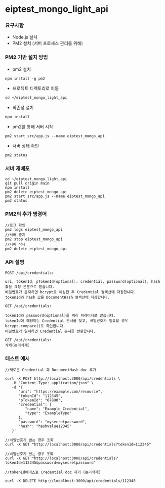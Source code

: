 # eiptest_mongo_light_api

### 요구사항

- Node.js 설치
- PM2 설치 (서버 프로세스 관리를 위해)

### PM2 기반 설치 방법

- pm2 설치
```
npm install -g pm2
```

- 프로젝트 디렉토리로 이동
```
cd ~/eiptest_mongo_light_api
```
- 의존성 설치
```
npm install
```
- pm2를 통해 서버 시작
```
pm2 start src/app.js --name eiptest_mongo_api
```
- 서버 상태 확인
```
pm2 status
```

### 서버 재배포
```
cd ~/eiptest_mongo_light_api
git pull origin main
npm install
pm2 delete eiptest_mongo_api
pm2 start src/app.js --name eiptest_mongo_api
pm2 status
```
### PM2의 추가 명령어
```
//로그 확인
pm2 logs eiptest_mongo_api
//서버 중지
pm2 stop eiptest_mongo_api
//서버 삭제
pm2 delete eiptest_mongo_api
```

### API 설명
```
POST /api/credentials:

uri, tokenId, pTokenId(optional), credential, password(optional), hash 값을 요청 본문으로 받습니다.
비밀번호가 존재하면 bcrypt로 해싱한 후 Credential 컬렉션에 저장합니다.
tokenId와 hash 값을 DocumentHash 컬렉션에 저장합니다.

GET /api/credentials:

tokenId와 password(optional)를 쿼리 파라미터로 받습니다.
tokenId에 해당하는 Credential 문서를 찾고, 비밀번호가 필요할 경우 bcrypt.compare()로 확인합니다.
비밀번호가 일치하면 Credential 문서를 반환합니다.

GET /api/credentials:
삭제(논리삭제)
```

### 테스트 예시
```
//새로운 Credential 과 DocumentHash doc 추가

curl -X POST http://localhost:3000/api/credentials \
   -H "Content-Type: application/json" \
   -d '{
      "uri": "https://example.com/resource",
      "tokenId": "112345",
      "pTokenId": "67890",
      "credential": {
         "name": "Example Credential",
         "type": "ExampleType"
      },
      "password": "mysecretpassword",
      "hash": "hashvalue12345"
   }'
```
```
//비밀번호가 없는 경우 조회
curl -X GET "http://localhost:3000/api/credentials?tokenId=112345"

//비밀번호가 있는 경우 조회
curl -X GET "http://localhost:3000/api/credentials?tokenId=112345&password=mysecretpassword"
```
```
//tokenId베이스로 Credential doc 제거 (논리삭제)

curl -X DELETE http://localhost:3000/api/credentials/112345
```